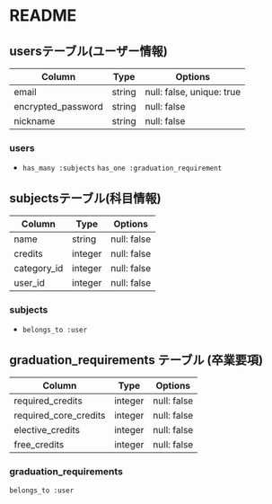 # README

## usersテーブル(ユーザー情報)
| Column              | Type       | Options                        |
| ------              | ---------- | ------------------------------ |
| email               | string     | null: false, unique: true      |
| encrypted_password  | string     | null: false                    |
| nickname            | string     | null: false                    |

### users
- `has_many :subjects`
`has_one :graduation_requirement`


## subjectsテーブル(科目情報)
| Column              | Type       | Options                        |
| ------              | ---------- | ------------------------------ |
| name                | string     | null: false                    |
| credits             | integer    | null: false                    |
| category_id         | integer    | null: false                    |
| user_id             | integer    | null: false                    |

### subjects
- `belongs_to :user`



##  graduation_requirements テーブル (卒業要項)
| Column	                   | Type	       | Options                        |
| ------                   | ----------  | ------------------------------ |
| required_credits         | integer     | null: false                    |
| required_core_credits    | integer     | null: false                    |
| elective_credits         | integer     | null: false                    |
| free_credits             | integer     | null: false                    |

### graduation_requirements
 `belongs_to :user`